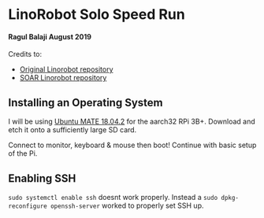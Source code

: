 LinoRobot Solo Speed Run
===
#### Ragul Balaji August 2019

Credits to:
- [Original Linorobot repository](https://github.com/linorobot/linorobot/)
- [SOAR Linorobot repository](https://github.com/sutd-robotics/soar-linorobot/)

## Installing an Operating System

I will be using [Ubuntu MATE 18.04.2](https://ubuntu-mate.org/blog/ubuntu-mate-bionic-final-release/) for the aarch32 RPi 3B+. Download and etch it onto a sufficiently large SD card.

Connect to monitor, keyboard & mouse then boot! Continue with basic setup of the Pi.

## Enabling SSH

`sudo systemctl enable ssh` doesnt work properly. Instead a `sudo dpkg-reconfigure openssh-server` worked to properly set SSH up.